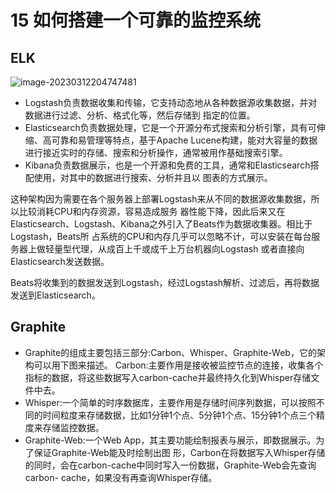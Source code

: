 # 15 如何搭建一个可靠的监控系统

## ELK

![image-20230312204747481](https://typora-gao-pic.oss-cn-beijing.aliyuncs.com/image-20230312204747481.png)

- Logstash负责数据收集和传输，它支持动态地从各种数据源收集数据，并对数据进行过滤、分析、格式化等，然后存储到 指定的位置。
- Elasticsearch负责数据处理，它是一个开源分布式搜索和分析引擎，具有可伸缩、高可靠和易管理等特点，基于Apache Lucene构建，能对大容量的数据进行接近实时的存储、搜索和分析操作，通常被用作基础搜索引擎。
- Kibana负责数据展示，也是一个开源和免费的工具，通常和Elasticsearch搭配使用，对其中的数据进行搜索、分析并且以 图表的方式展示。

这种架构因为需要在各个服务器上部署Logstash来从不同的数据源收集数据，所以比较消耗CPU和内存资源，容易造成服务 器性能下降，因此后来又在Elasticsearch、Logstash、Kibana之外引入了Beats作为数据收集器。相比于Logstash，Beats所 占系统的CPU和内存几乎可以忽略不计，可以安装在每台服务器上做轻量型代理，从成百上千或成千上万台机器向Logstash 或者直接向Elasticsearch发送数据。

Beats将收集到的数据发送到Logstash，经过Logstash解析、过滤后，再将数据发送到Elasticsearch。

## G**raphite**

- Graphite的组成主要包括三部分:Carbon、Whisper、Graphite-Web，它的架构可以用下图来描述。 Carbon:主要作用是接收被监控节点的连接，收集各个指标的数据，将这些数据写入carbon-cache并最终持久化到Whisper存储文件中去。 
- Whisper:一个简单的时序数据库，主要作用是存储时间序列数据，可以按照不同的时间粒度来存储数据，比如1分钟1个点、5分钟1个点、15分钟1个点三个精度来存储监控数据。
- Graphite-Web:一个Web App，其主要功能绘制报表与展示，即数据展示。为了保证Graphite-Web能及时绘制出图 形，Carbon在将数据写入Whisper存储的同时，会在carbon-cache中同时写入一份数据，Graphite-Web会先查询carbon- cache，如果没有再查询Whisper存储。